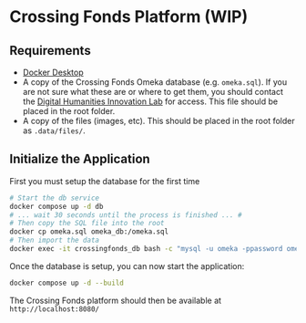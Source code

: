 # Crossing Fonds Platform (WIP)

## Requirements

- [Docker Desktop](https://www.docker.com/products/docker-desktop/)
- A copy of the Crossing Fonds Omeka database (e.g. `omeka.sql`). If you are not sure what these are or where to get them, you should contact the [Digital Humanities Innovation Lab](mailto:dhil@sfu.ca) for access. This file should be placed in the root folder.
- A copy of the files (images, etc). This should be placed in the root folder as `.data/files/`.

## Initialize the Application

First you must setup the database for the first time

```bash
# Start the db service
docker compose up -d db
# ... wait 30 seconds until the process is finished ... #
# Then copy the SQL file into the root
docker cp omeka.sql omeka_db:/omeka.sql
# Then import the data
docker exec -it crossingfonds_db bash -c "mysql -u omeka -ppassword omeka < /omeka.sql"
```

Once the database is setup, you can now start the application:

```bash
docker compose up -d --build

```

The Crossing Fonds platform should then be available at `http://localhost:8080/`